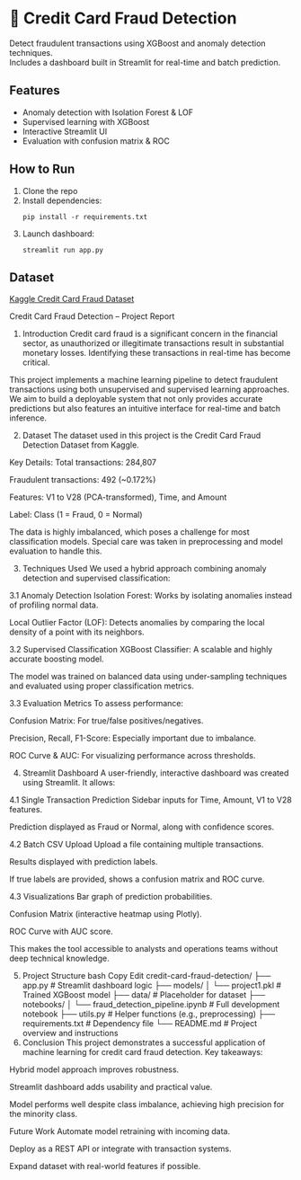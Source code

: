 # 🧠 Credit Card Fraud Detection

Detect fraudulent transactions using XGBoost and anomaly detection techniques.  
Includes a dashboard built in Streamlit for real-time and batch prediction.

## Features
- Anomaly detection with Isolation Forest & LOF
- Supervised learning with XGBoost
- Interactive Streamlit UI
- Evaluation with confusion matrix & ROC

## How to Run
1. Clone the repo
2. Install dependencies:
   ```
   pip install -r requirements.txt
   ```
3. Launch dashboard:
   ```
   streamlit run app.py
   ```

## Dataset
[Kaggle Credit Card Fraud Dataset](https://www.kaggle.com/mlg-ulb/creditcardfraud)


Credit Card Fraud Detection – Project Report
1. Introduction
Credit card fraud is a significant concern in the financial sector, as unauthorized or illegitimate transactions result in substantial monetary losses. Identifying these transactions in real-time has become critical.

This project implements a machine learning pipeline to detect fraudulent transactions using both unsupervised and supervised learning approaches. We aim to build a deployable system that not only provides accurate predictions but also features an intuitive interface for real-time and batch inference.

2. Dataset
The dataset used in this project is the Credit Card Fraud Detection Dataset from Kaggle.

Key Details:
Total transactions: 284,807

Fraudulent transactions: 492 (~0.172%)

Features: V1 to V28 (PCA-transformed), Time, and Amount

Label: Class (1 = Fraud, 0 = Normal)

The data is highly imbalanced, which poses a challenge for most classification models. Special care was taken in preprocessing and model evaluation to handle this.

3. Techniques Used
We used a hybrid approach combining anomaly detection and supervised classification:

3.1 Anomaly Detection
Isolation Forest: Works by isolating anomalies instead of profiling normal data.

Local Outlier Factor (LOF): Detects anomalies by comparing the local density of a point with its neighbors.

3.2 Supervised Classification
XGBoost Classifier: A scalable and highly accurate boosting model.

The model was trained on balanced data using under-sampling techniques and evaluated using proper classification metrics.

3.3 Evaluation Metrics
To assess performance:

Confusion Matrix: For true/false positives/negatives.

Precision, Recall, F1-Score: Especially important due to imbalance.

ROC Curve & AUC: For visualizing performance across thresholds.

4. Streamlit Dashboard
A user-friendly, interactive dashboard was created using Streamlit. It allows:

4.1 Single Transaction Prediction
Sidebar inputs for Time, Amount, V1 to V28 features.

Prediction displayed as Fraud or Normal, along with confidence scores.

4.2 Batch CSV Upload
Upload a file containing multiple transactions.

Results displayed with prediction labels.

If true labels are provided, shows a confusion matrix and ROC curve.

4.3 Visualizations
Bar graph of prediction probabilities.

Confusion Matrix (interactive heatmap using Plotly).

ROC Curve with AUC score.

This makes the tool accessible to analysts and operations teams without deep technical knowledge.

5. Project Structure
bash
Copy
Edit
credit-card-fraud-detection/
├── app.py                   # Streamlit dashboard logic
├── models/
│   └── project1.pkl         # Trained XGBoost model
├── data/                    # Placeholder for dataset
├── notebooks/
│   └── fraud_detection_pipeline.ipynb  # Full development notebook
├── utils.py                 # Helper functions (e.g., preprocessing)
├── requirements.txt         # Dependency file
└── README.md                # Project overview and instructions
6. Conclusion
This project demonstrates a successful application of machine learning for credit card fraud detection. Key takeaways:

Hybrid model approach improves robustness.

Streamlit dashboard adds usability and practical value.

Model performs well despite class imbalance, achieving high precision for the minority class.

Future Work
Automate model retraining with incoming data.

Deploy as a REST API or integrate with transaction systems.

Expand dataset with real-world features if possible.

